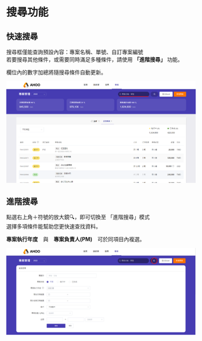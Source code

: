 # 搜尋功能

## 快速搜尋
搜尋框僅能查詢預設內容：專案名稱、單號、自訂專案編號  
若要搜尋其他條件，或需要同時滿足多種條件，請使用 **「進階搜尋」** 功能。  
  
欄位內的數字加總將隨搜尋條件自動更新。 
 
![快速搜尋](./search-1.png)

## 進階搜尋
點選右上角＋符號的放大鏡🔍，即可切換至 「進階搜尋」模式  
選擇多項條件能幫助您更快速查找資料。  
  
**專案執行年度**　與　**專案負責人(PM)**　可於同項目內複選。

![進階搜尋](./search-2.png)

